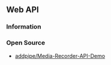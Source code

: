 ## Web API


### Information



### Open Source
- [addpipe/Media-Recorder-API-Demo](https://github.com/addpipe/Media-Recorder-API-Demo)
